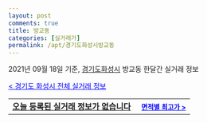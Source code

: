 ```yaml
---
layout: post
comments: true
title: 방교동
categories: [실거래가]
permalink: /apt/경기도화성시방교동
---
```


2021년 09월 18일 기준, <a href="/apt/경기도화성시">경기도화성시</a> 방교동 한달간 실거래 정보

<a style="color: blue;" href="/apt/경기도화성시">< 경기도 화성시 전체 실거래 정보</a>
<!---- start ---->
<table>
  <tr>
    <td colspan="4" style="font-weight: bold;"><a href="/apt/경기도화성시방교동{name_without_space}">오늘 등록된 실거래 정보가 없습니다</a> &nbsp;&nbsp;&nbsp; <a style="color: blue; font-size: smaller;" href="/apt/경기도화성시방교동{name_without_space}">면적별 최고가 ></a></td>
  </tr>
    
</table>
<!---- end ---->
    